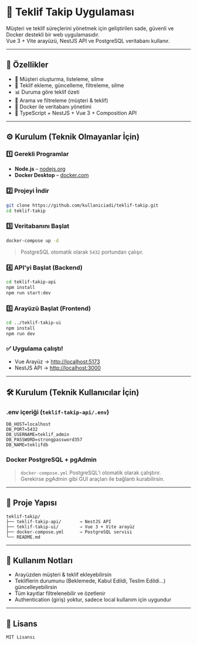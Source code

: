 # 🧾 Teklif Takip Uygulaması

Müşteri ve teklif süreçlerini yönetmek için geliştirilen sade, güvenli ve Docker destekli bir web uygulamasıdır.  
Vue 3 + Vite arayüzü, NestJS API ve PostgreSQL veritabanı kullanır.

---

## 📌 Özellikler

- 👥 Müşteri oluşturma, listeleme, silme
- 🧾 Teklif ekleme, güncelleme, filtreleme, silme
- 📊 Duruma göre teklif özeti
- 🔎 Arama ve filtreleme (müşteri & teklif)
- 🧱 Docker ile veritabanı yönetimi
- 🚀 TypeScript + NestJS + Vue 3 + Composition API

---

## ⚙️ Kurulum (Teknik Olmayanlar İçin)

### 1️⃣ Gerekli Programlar

- **Node.js** – [nodejs.org](https://nodejs.org)
- **Docker Desktop** – [docker.com](https://www.docker.com/products/docker-desktop/)

### 2️⃣ Projeyi İndir

```bash
git clone https://github.com/kullaniciadi/teklif-takip.git
cd teklif-takip
```

### 3️⃣ Veritabanını Başlat

```bash
docker-compose up -d
```

> PostgreSQL otomatik olarak `5432` portundan çalışır.

### 4️⃣ API'yi Başlat (Backend)

```bash
cd teklif-takip-api
npm install
npm run start:dev
```

### 5️⃣ Arayüzü Başlat (Frontend)

```bash
cd ../teklif-takip-ui
npm install
npm run dev
```

### ✅ Uygulama çalıştı!

- Vue Arayüz → [http://localhost:5173](http://localhost:5173)
- NestJS API → [http://localhost:3000](http://localhost:3000)

---

## 🛠️ Kurulum (Teknik Kullanıcılar İçin)

### .env içeriği (`teklif-takip-api/.env`)

```env
DB_HOST=localhost
DB_PORT=5432
DB_USERNAME=teklif_admin
DB_PASSWORD=strongpassword357
DB_NAME=teklifdb
```

### Docker PostgreSQL + pgAdmin

> `docker-compose.yml` PostgreSQL’i otomatik olarak çalıştırır.  
Gerekirse pgAdmin gibi GUI araçları ile bağlantı kurabilirsin.

---

## 📂 Proje Yapısı

```
teklif-takip/
├── teklif-takip-api/       → NestJS API
├── teklif-takip-ui/        → Vue 3 + Vite arayüz
├── docker-compose.yml      → PostgreSQL servisi
└── README.md
```

---

## 🚀 Kullanım Notları

- Arayüzden müşteri & teklif ekleyebilirsin
- Tekliflerin durumunu (Beklemede, Kabul Edildi, Teslim Edildi...) güncelleyebilirsin
- Tüm kayıtlar filtrelenebilir ve özetlenir
- Authentication (giriş) yoktur, sadece local kullanım için uygundur

---

## 📄 Lisans

```
MIT Lisansı
```
